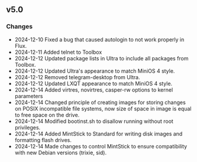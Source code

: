 ## v5.0

### Changes
- 2024-12-10 Fixed a bug that caused autologin to not work properly in Flux.
- 2024-12-11 Added telnet to Toolbox
- 2024-12-12 Updated package lists in Ultra to include all packages from Toolbox.
- 2024-12-12 Updated Ultra's appearance to match MiniOS 4 style.
- 2024-12-12 Removed telegram-desktop from Ultra.
- 2024-12-12 Updated LXQT appearance to match MiniOS 4 style.
- 2024-12-14 Added virtres, novirtres, casper-rw options to kernel parameters
- 2024-12-14 Changed principle of creating images for storing changes on POSIX incompatible file systems, now size of space in image is equal to free space on the drive.
- 2024-12-14 Modified bootinst.sh to disallow running without root privileges.
- 2024-12-14 Added MintStick to Standard for writing disk images and formatting flash drives.
- 2024-12-14 Made changes to control MintStick to ensure compatibility with new Debian versions (trixie, sid).